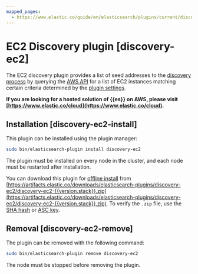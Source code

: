 ```yaml
---
mapped_pages:
  - https://www.elastic.co/guide/en/elasticsearch/plugins/current/discovery-ec2.html
---
```


# EC2 Discovery plugin [discovery-ec2]

The EC2 discovery plugin provides a list of seed addresses to the [discovery process](docs-content://deploy-manage/distributed-architecture/discovery-cluster-formation/discovery-hosts-providers.md) by querying the [AWS API](https://github.com/aws/aws-sdk-java) for a list of EC2 instances matching certain criteria determined by the [plugin settings](/reference/elasticsearch-plugins/discovery-ec2-usage.md).

**If you are looking for a hosted solution of {{es}} on AWS, please visit [https://www.elastic.co/cloud](https://www.elastic.co/cloud).**


## Installation [discovery-ec2-install]

This plugin can be installed using the plugin manager:

```sh
sudo bin/elasticsearch-plugin install discovery-ec2
```

The plugin must be installed on every node in the cluster, and each node must be restarted after installation.

You can download this plugin for [offline install](/reference/elasticsearch-plugins/plugin-management-custom-url.md) from [https://artifacts.elastic.co/downloads/elasticsearch-plugins/discovery-ec2/discovery-ec2-{{version.stack}}.zip](https://artifacts.elastic.co/downloads/elasticsearch-plugins/discovery-ec2/discovery-ec2-{{version.stack}}.zip). To verify the `.zip` file, use the [SHA hash](https://artifacts.elastic.co/downloads/elasticsearch-plugins/discovery-ec2/discovery-ec2-{{version.stack}}.zip.sha512) or [ASC key](https://artifacts.elastic.co/downloads/elasticsearch-plugins/discovery-ec2/discovery-ec2-{{version.stack}}.zip.asc).


## Removal [discovery-ec2-remove]

The plugin can be removed with the following command:

```sh
sudo bin/elasticsearch-plugin remove discovery-ec2
```

The node must be stopped before removing the plugin.




